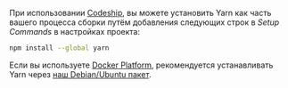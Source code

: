 При использовании [Codeship](https://codeship.com/), вы можете установить Yarn как часть вашего процесса сборки путём добавления следующих строк в *Setup Commands* в настройках проекта:

```sh
npm install --global yarn
```

Если вы используете [Docker Platform](https://pages.codeship.com/docker), рекомендуется устанавливать Yarn через [наш Debian/Ubuntu пакет](https://yarnpkg.com/en/docs/install#linux).